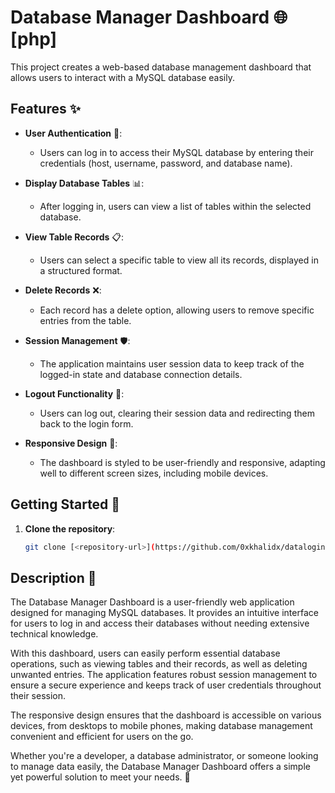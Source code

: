 # Database Manager Dashboard 🌐 [php]

This project creates a web-based database management dashboard that allows users to interact with a MySQL database easily.

## Features ✨

- **User Authentication** 🔑: 
  - Users can log in to access their MySQL database by entering their credentials (host, username, password, and database name).

- **Display Database Tables** 📊: 
  - After logging in, users can view a list of tables within the selected database.

- **View Table Records** 📋: 
  - Users can select a specific table to view all its records, displayed in a structured format.

- **Delete Records** ❌: 
  - Each record has a delete option, allowing users to remove specific entries from the table.

- **Session Management** 🛡️: 
  - The application maintains user session data to keep track of the logged-in state and database connection details.

- **Logout Functionality** 🚪: 
  - Users can log out, clearing their session data and redirecting them back to the login form.

- **Responsive Design** 📱: 
  - The dashboard is styled to be user-friendly and responsive, adapting well to different screen sizes, including mobile devices.

## Getting Started 🚀

1. **Clone the repository**:
   ```bash
   git clone [<repository-url>](https://github.com/0xkhalidx/datalogin.git)

## Description 📝

The Database Manager Dashboard is a user-friendly web application designed for managing MySQL databases. It provides an intuitive interface for users to log in and access their databases without needing extensive technical knowledge.

With this dashboard, users can easily perform essential database operations, such as viewing tables and their records, as well as deleting unwanted entries. The application features robust session management to ensure a secure experience and keeps track of user credentials throughout their session.

The responsive design ensures that the dashboard is accessible on various devices, from desktops to mobile phones, making database management convenient and efficient for users on the go.

Whether you're a developer, a database administrator, or someone looking to manage data easily, the Database Manager Dashboard offers a simple yet powerful solution to meet your needs. 🌟
